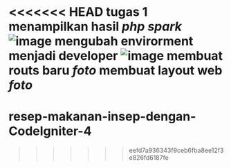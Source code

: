 <<<<<<< HEAD
tugas 1
menampilkan hasil *php spark*
![image](https://github.com/user-attachments/assets/51e4baa9-2878-47ab-adb3-c3a34dd1c0ac)
mengubah envirorment menjadi developer
![image](https://github.com/user-attachments/assets/2d2e0d5d-d3c6-4412-8cc0-524e584be44b)
membuat routs baru
*foto*
membuat layout web
*foto*
=======
# resep-makanan-insep-dengan-CodeIgniter-4
>>>>>>> eefd7a936343f9ceb6fba8ee12f3e826fd6187fe

